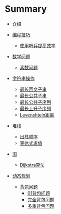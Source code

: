 # Summary

* [介绍](README.md)
* [编程技巧]()
    * [使用哨兵提高效率](编程技巧/使用哨兵提高效率.md)
* [数学问题]()
    * [素数问题](数学问题/素数问题.md)
* [字符串操作]()
    * [最长回文子串](字符串操作/最长回文子串.md)
    * [最长公共子串](字符串操作/最长公共子串.md)
    * [最长公共子序列](字符串操作/最长公共子序列.md)
    * [最长上升子序列](字符串操作/最长上升子序列.md)
    * [Levenshtein距离](字符串操作/Levenshtein距离.md)
* [堆栈]()
    * [出栈顺序](堆栈/出栈顺序.md)
    * [表达式求值](堆栈/表达式求值.md)
* [图]()
    * [Dijkstra算法](图/Dijkstra算法.md)

* [动态规划]()
    * [背包问题]()
        * [01背包问题](背包问题/01背包问题.md)
        * [完全背包问题](背包问题/完全背包问题.md)
        * [多重背包问题](背包问题/多重背包问题.md)
        


